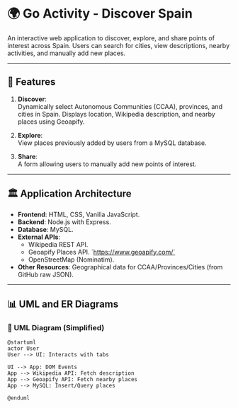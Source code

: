 # 🌍 Go Activity - Discover Spain

An interactive web application to discover, explore, and share points of interest across Spain. Users can search for cities, view descriptions, nearby activities, and manually add new places.

---

## 🚀 Features

1. **Discover**:  
   Dynamically select Autonomous Communities (CCAA), provinces, and cities in Spain. Displays location, Wikipedia description, and nearby places using Geoapify.

2. **Explore**:  
   View places previously added by users from a MySQL database.

3. **Share**:  
   A form allowing users to manually add new points of interest.

---

## 🏛️ Application Architecture

- **Frontend**: HTML, CSS, Vanilla JavaScript.
- **Backend**: Node.js with Express.
- **Database**: MySQL.
- **External APIs**:
  - Wikipedia REST API.
  - Geoapify Places API. ´https://www.geoapify.com/´
  - OpenStreetMap (Nominatim).
- **Other Resources**: Geographical data for CCAA/Provinces/Cities (from GitHub raw JSON).

---

## 📊 UML and ER Diagrams

### 📐 UML Diagram (Simplified)

```plantuml
@startuml
actor User
User --> UI: Interacts with tabs

UI --> App: DOM Events
App --> Wikipedia API: Fetch description
App --> Geoapify API: Fetch nearby places
App --> MySQL: Insert/Query places

@enduml
